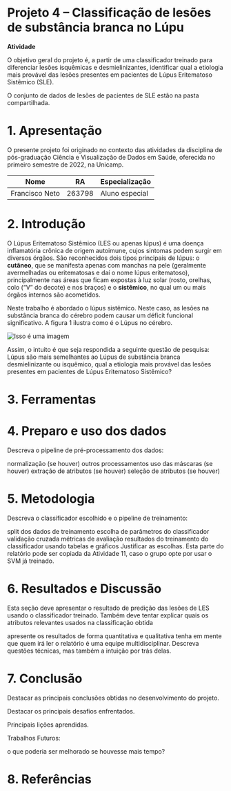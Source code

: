 # Projeto 4 – Classificação de lesões de substância branca no Lúpu

**Atividade**

O objetivo geral do projeto é, a partir de uma classificador treinado para diferenciar lesões isquêmicas e desmielinizantes, identificar qual a etiologia mais provável das lesões presentes em pacientes de Lúpus Eritematoso Sistêmico (SLE).

O conjunto de dados de lesões de pacientes de SLE estão na pasta compartilhada.

# 1. Apresentação
O presente projeto foi originado no contexto das atividades da disciplina de pós-graduação Ciência e Visualização de Dados em Saúde, oferecida no primeiro semestre de 2022, na Unicamp.

|Nome  | RA | Especialização|
|--|--|--|
| Francisco Neto  | 263798  | Aluno especial| 

# 2. Introdução

O Lúpus Eritematoso Sistêmico (LES ou apenas lúpus) é uma doença inflamatória crônica de origem autoimune, cujos sintomas podem surgir em diversos órgãos. São reconhecidos dois tipos principais de lúpus: o **cutâneo**, que se manifesta apenas com manchas na pele (geralmente avermelhadas ou eritematosas e daí o nome lúpus eritematoso), principalmente nas áreas que ficam expostas à luz solar (rosto, orelhas, colo (“V” do decote) e nos braços) e o **sistêmico**, no qual um ou mais órgãos internos são acometidos. 

Neste trabalho é abordado o lúpus sistêmico. Neste caso, as lesões na substância branca do cérebro podem causar um déficit funcional significativo. A figura 1 ilustra como é o Lúpus no cérebro. 

![Isso é uma imagem](/P4/assets/foto01.jpg)

Assim, o intuito é que seja respondida a seguinte questão de pesquisa: Lúpus são mais semelhantes ao Lúpus de substância branca desmielinizante ou isquêmico, qual a etiologia mais provável das lesões presentes em pacientes de Lúpus Eritematoso Sistêmico? 

# 3. Ferramentas

# 4. Preparo e uso dos dados
Descreva o pipeline de pré-processamento dos dados:

normalização (se houver)
outros processamentos
uso das máscaras (se houver)
extração de atributos (se houver)
seleção de atributos (se houver)

# 5. Metodologia

Descreva o classificador escolhido e o pipeline de treinamento:

split dos dados de treinamento
escolha de parâmetros do classificador
validação cruzada
métricas de avaliação
resultados do treinamento do classificador usando tabelas e gráficos
Justificar as escolhas. Esta parte do relatório pode ser copiada da Atividade 11, caso o grupo opte por usar o SVM já treinado.

# 6. Resultados e Discussão

Esta seção deve apresentar o resultado de predição das lesões de LES usando o classificador treinado. Também deve tentar explicar quais os atributos relevantes usados na classificação obtida

apresente os resultados de forma quantitativa e qualitativa
tenha em mente que quem irá ler o relatório é uma equipe multidisciplinar. Descreva questões técnicas, mas também a intuição por trás delas.

# 7. Conclusão
Destacar as principais conclusões obtidas no desenvolvimento do projeto.

Destacar os principais desafios enfrentados.

Principais lições aprendidas.

Trabalhos Futuros:

o que poderia ser melhorado se houvesse mais tempo?

# 8. Referências



